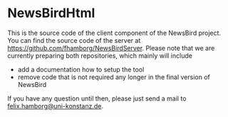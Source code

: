 # NewsBirdHtml

This is the source code of the client component of the NewsBird project. You can find the source code of the server at https://github.com/fhamborg/NewsBirdServer.
Please note that we are currently preparing both repositories, which mainly will include
* add a documentation how to setup the tool
* remove code that is not required any longer in the final version of NewsBird

If you have any question until then, please just send a mail to felix.hamborg@uni-konstanz.de.
